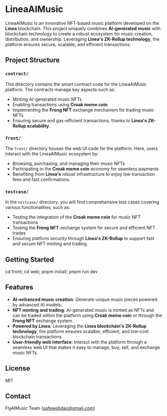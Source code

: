 # LineaAIMusic

LineaAIMusic is an innovative NFT-based music platform developed on the **Linea** blockchain. This project uniquely combines **AI-generated music** with blockchain technology to create a robust ecosystem for music creation, distribution, and ownership. Leveraging **Linea's ZK-Rollup technology**, the platform ensures secure, scalable, and efficient transactions.

## Project Structure

### `contract/`

This directory contains the smart contract code for the LineaAIMusic platform. The contracts manage key aspects such as:

- Minting AI-generated music NFTs
- Enabling transactions using **Croak meme coin**
- Implementing the **Frong NFT** exchange mechanism for trading music NFTs
- Ensuring secure and gas-efficient transactions, thanks to **Linea's ZK-Rollup scalability**.

### `front/`

The `front/` directory houses the web UI code for the platform. Here, users interact with the LineaAIMusic ecosystem by:

- Browsing, purchasing, and managing their music NFTs
- Participating in the **Croak meme coin** economy for seamless payments
- Benefiting from **Linea's** robust infrastructure to enjoy low transaction fees and fast confirmations.

### `testcase/`

In the `testcase/` directory, you will find comprehensive test cases covering various functionalities, such as:

- Testing the integration of the **Croak meme coin** for music NFT transactions
- Testing the **Frong NFT** exchange system for secure and efficient NFT trades
- Ensuring platform security through **Linea's ZK-Rollup** to support fast and secure NFT minting and trading.

## Getting Started

cd front;
cd web;
pnpm install;
pnpm run dev

## Features

- **AI-enhanced music creation**: Generate unique music pieces powered by advanced AI models.
- **NFT minting and trading**: AI-generated music is minted as NFTs and can be traded within the platform using **Croak meme coin** or through the **Frong NFT** exchange system.
- **Powered by Linea**: Leveraging the **Linea blockchain's ZK-Rollup technology**, the platform ensures scalable, efficient, and low-cost blockchain transactions.
- **User-friendly web interface**: Interact with the platform through a seamless web UI that makes it easy to manage, buy, sell, and exchange music NFTs.



## License

MIT

## Contact

FlyAIMusic Team (safewebdao@gmail.com)